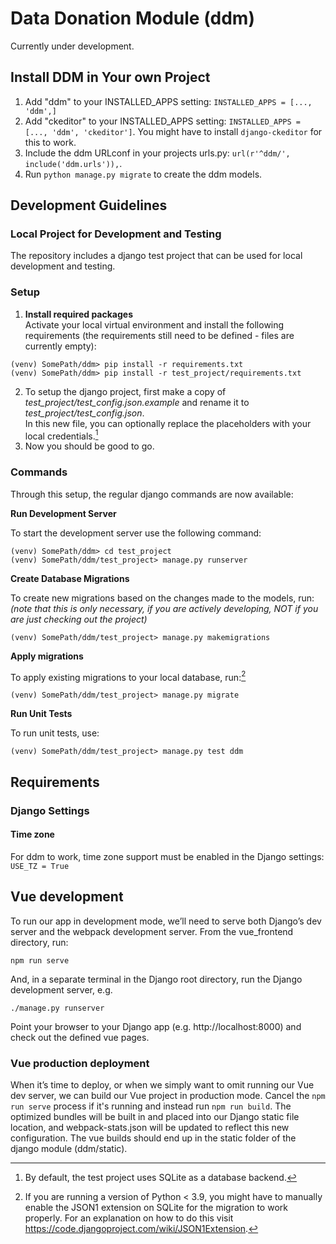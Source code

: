 # Data Donation Module (ddm)
Currently under development.

## Install DDM in Your own Project

1. Add "ddm" to your INSTALLED_APPS setting: `INSTALLED_APPS = [..., 'ddm',]`
2. Add "ckeditor" to your INSTALLED_APPS setting: `INSTALLED_APPS = [..., 'ddm', 'ckeditor']`. You might have to install `django-ckeditor` for this to work.
3. Include the ddm URLconf in your projects urls.py: `url(r'^ddm/', include('ddm.urls')),`.
4. Run `python manage.py migrate` to create the ddm models.


## Development Guidelines
### Local Project for Development and Testing
The repository includes a django test project that can be used for local development and testing.

### Setup

1. **Install required packages** \
Activate your local virtual environment and install the following requirements
(the requirements still need to be defined - files are currently empty):
```
(venv) SomePath/ddm> pip install -r requirements.txt
(venv) SomePath/ddm> pip install -r test_project/requirements.txt
```
2. To setup the django project, first make a copy of *test_project/test_config.json.example* and rename it to *test_project/test_config.json*. \
In this new file, you can optionally replace the placeholders with your local credentials.[^1]
3. Now you should be good to go.


### Commands
Through this setup, the regular django commands are now available:

**Run Development Server**

To start the development server use the following command:
```
(venv) SomePath/ddm> cd test_project
(venv) SomePath/ddm/test_project> manage.py runserver
```
**Create Database Migrations**

To create new migrations based on the changes made to the models, run: *(note that this is only necessary, if you are actively developing, NOT if you are just checking out the project)*
```
(venv) SomePath/ddm/test_project> manage.py makemigrations
```

**Apply migrations**

To apply existing migrations to your local database, run:[^2]
```
(venv) SomePath/ddm/test_project> manage.py migrate
```
**Run Unit Tests**

To run unit tests, use:
```
(venv) SomePath/ddm/test_project> manage.py test ddm
```


## Requirements

### Django Settings

#### Time zone
For ddm to work, time zone support must be enabled in the Django settings: 
`USE_TZ = True`

[^1]: By default, the test project uses SQLite as a database backend. 

[^2]: If you are running a version of Python < 3.9, you might have to manually 
enable the JSON1 extension on SQLite for the migration to work properly. For an 
explanation on how to do this visit https://code.djangoproject.com/wiki/JSON1Extension.

## Vue development
To run our app in development mode, we’ll need to serve both Django’s dev server and the webpack development server. From the vue_frontend directory, run:
```
npm run serve
```
And, in a separate terminal in the Django root directory, run the Django development server, e.g.
```
./manage.py runserver
```
Point your browser to your Django app (e.g. http://localhost:8000) and check out the defined vue pages.

### Vue production deployment
When it’s time to deploy, or when we simply want to omit running our Vue dev server, we can build our Vue project in production mode. Cancel the `npm run serve` process if it's running and instead run `npm run build`. 
The optimized bundles will be built in and placed into our Django static file location, and webpack-stats.json will be updated to reflect this new configuration. The vue builds should end up in the static folder of the django module (ddm/static).